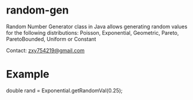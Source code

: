 random-gen 
==========

Random Number Generator class in Java allows generating random values for the following distributions:
Poisson, Exponential, Geometric, Pareto, ParetoBounded, Uniform or Constant

Contact: zxy754219@gmail.com


Example
==========
double rand = Exponential.getRandomVal(0.25);
